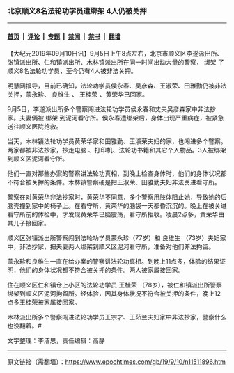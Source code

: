 ### 北京顺义8名法轮功学员遭绑架 4人仍被关押

---

#### [首页](../../../..?n11511896) &nbsp;|&nbsp; [评论](../../../../../epoch-comment?n11511896) &nbsp;|&nbsp; [专题](../../../../../epoch-special?n11511896) &nbsp;|&nbsp; [禁闻](../../../../../epoch-news?n11511896) &nbsp;|&nbsp; [禁书](../../../../../books?n11511896) &nbsp;|&nbsp; [翻墙](https://github.com/gfw-breaker/nogfw/blob/master/README.md?n11511896)


<div class="post_content" id="artbody" itemprop="articleBody">
 <!-- article content begin -->
 <p>
  【大纪元2019年09月10日讯】9月5日上午8点左右，北京市顺义区李遂派出所、张镇派出所、仁和镇派出所、木林镇派出所在同一时间出动大量的警察，
  <ok href="https://www.epochtimes.com/gb/tag/%E7%BB%91%E6%9E%B6.html">
   绑架
  </ok>
  了顺义8名法轮功学员，至今仍有4人被非法关押。
 </p>
 <p>
  明慧网报导，目前已确知，法轮功学员侯永春、吴彦森、王淑荣、田雅勤仍被非法关押，蒙永珍、
  <ok href="https://www.epochtimes.com/gb/tag/%E8%89%AF%E7%BB%B4%E7%94%9F.html">
   良维生
  </ok>
  、
  <ok href="https://www.epochtimes.com/gb/tag/%E7%8E%8B%E6%A1%82%E8%8D%A3.html">
   王桂荣
  </ok>
  、黄荣华已回家。
 </p>
 <p>
  9月5日，李遂派出所多个警察闯进法轮功学员侯永春和丈夫吴彦森家中非法抄家。夫妻俩被
  <ok href="https://www.epochtimes.com/gb/tag/%E7%BB%91%E6%9E%B6.html">
   绑架
  </ok>
  到泥河看守所。侯永春遭绑架后，身体出现严重病症，被紧急送往顺义医院抢救。
 </p>
 <p>
  当天，木林镇法轮功学员黄荣华家和田雅勤、王淑荣夫妇的家，也闯进多个警察。两家都被非法抄家，抄走电脑 、打印机、法轮功书籍和其它个人物品。3人被绑架到顺义区泥河看守所。
 </p>
 <p>
  他们一直对那些办案的警察讲法轮功真相，到晚上检查身体时，他们的身体状况都不符合被关押的条件。木林镇警察硬是把王淑荣、田雅勤夫妇非法关进看守所。
 </p>
 <p>
  警察在对黄荣华非法抄家时，黄荣华不同意，多个警察用肢体阻止她，导致她的后脑壳撞到家中的椅子上。在看守所，黄荣华的脑袋一天都昏沉沉的。晚上在被关进看守所前的体检中，才发现黄荣华已脑震荡，看守所拒收。凌晨2点多，黄荣华由其儿子接回家。
 </p>
 <p>
  顺义区张镇派出所警察闯到法轮功学员蒙永珍（77岁）和
  <ok href="https://www.epochtimes.com/gb/tag/%E8%89%AF%E7%BB%B4%E7%94%9F.html">
   良维生
  </ok>
  （73岁）夫妇家中，非法抄家，把夫妻两人绑架到顺义区泥河看守所，准备对他们非法拘留。
 </p>
 <p>
  蒙永珍和良维生一直在给办案的警察讲法轮功真相。到晚上11点多，体验的结果证明，他们的身体状况都不符合被关押的条件。两人被家属接回家。
 </p>
 <p>
  住在顺义区仁和镇仓上小区的法轮功学员
  <ok href="https://www.epochtimes.com/gb/tag/%E7%8E%8B%E6%A1%82%E8%8D%A3.html">
   王桂荣
  </ok>
  （78岁），被仁和镇派出所警察绑架到顺义区泥河拘留所。经体验，因其身体状况不符合被关押的条件，晚上12点多王桂荣被家属接回家。
 </p>
 <p>
  木林派出所多个警察闯进法轮功学员王宗才、王茹兰夫妇家中非法抄家，警察什么也没翻着。#
 </p>
 <p>
  文字整理：李洁思，责任编辑：高静
 </p>
 <!-- article content end -->
 <div id="below_article_ad">
 </div>
</div>


---

原文链接（需翻墙）：https://www.epochtimes.com/gb/19/9/10/n11511896.htm